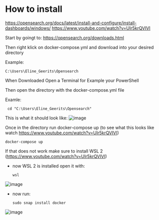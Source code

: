 # How to install


https://opensearch.org/docs/latest/install-and-configure/install-dashboards/windows/
https://www.youtube.com/watch?v=UIr5krQVIVI


Start by goingt to: https://opensearch.org/downloads.html

Then right klick on docker-compose.yml and download into your desired directory

  Example:
    
    C:\Users\Eline_Geerits\Opensearch

When Downloaded Open a Terminal for Example your PowerShell

Then open the directory with the docker-compose.yml file

  Examle:
  
     cd "C:\Users\Eline_Geerits\Opensearch"

This is what it should look like:
![image](https://github.com/health-io/2023-6a/assets/101985205/bde5a260-b8dd-4639-81bd-e83125f59ac2)

Once in the directory run docker-compose up (to see what this looks like watch https://www.youtube.com/watch?v=UIr5krQVIVI)

    docker-compose up


If that does not work make sure to install WSL 2 (https://www.youtube.com/watch?v=UIr5krQVIVI)

  - now WSL 2 is installed open it with:

        wsl
![image](https://github.com/health-io/2023-6a/assets/101985205/b8af3b3e-7ae4-4b75-950e-e40e3406d336)

  - now run:

        sudo snap install docker
![image](https://github.com/health-io/2023-6a/assets/101985205/d5deedb2-7b39-40cf-b9ab-bc8f508cb448)






